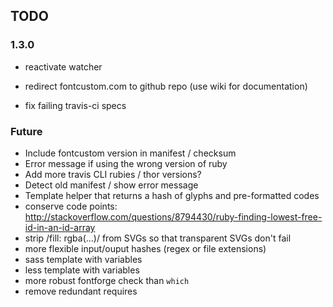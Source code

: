 ## TODO

### 1.3.0

* reactivate watcher

* redirect fontcustom.com to github repo (use wiki for documentation)
* fix failing travis-ci specs

### Future

* Include fontcustom version in manifest / checksum
* Error message if using the wrong version of ruby
* Add more travis CLI rubies / thor versions?
* Detect old manifest / show error message
* Template helper that returns a hash of glyphs and pre-formatted codes
* conserve code points: http://stackoverflow.com/questions/8794430/ruby-finding-lowest-free-id-in-an-id-array
* strip /fill: rgba(...)/ from SVGs so that transparent SVGs don't fail
* more flexible input/ouput hashes (regex or file extensions)
* sass template with variables
* less template with variables
* more robust fontforge check than `which`
* remove redundant requires
